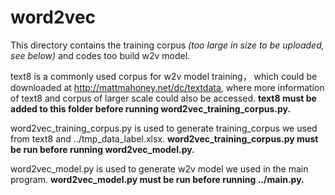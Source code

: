 # word2vec
This directory contains the training corpus *(too large in size to be uploaded, see below)* and codes too build w2v model.

text8 is a commonly used corpus for w2v model training， which could be downloaded at http://mattmahoney.net/dc/textdata, where more information of text8 and corpus of larger scale could also be accessed.
**text8 must be added to this folder before running word2vec_training_corpus.py.**

word2vec_training_corpus.py is used to generate training_corpus we used from text8 and ../tmp_data_label.xlsx.
**word2vec_training_corpus.py must be run before running word2vec_model.py.**

word2vec_model.py is used to generate w2v model we used in the main program.
**word2vec_model.py must be run before running ../main.py.**
